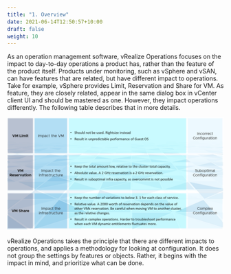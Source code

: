 ```yaml
---
title: "1. Overview"
date: 2021-06-14T12:50:57+10:00
draft: false
weight: 10
---
```


As an operation management software, vRealize Operations focuses on the impact to day-to-day operations a product has, rather than the feature of the product itself. Products under monitoring, such as vSphere and vSAN, can have features that are related, but have different impact to operations. Take for example, vSphere provides Limit, Reservation and Share for VM. As feature, they are closely related, appear in the same dialog box in vCenter client UI and should be mastered as one. However, they impact operations differently. The following table describes that in more details.

![aspects of resource config management](1.4.1-fig-1.png)

vRealize Operations takes the principle that there are different impacts to operations, and applies a methodology for looking at configuration. It does not group the settings by features or objects. Rather, it begins with the impact in mind, and prioritize what can be done.